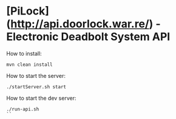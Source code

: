 # [PiLock] (http://api.doorlock.war.re/) - Electronic Deadbolt System API

How to install: 
```
mvn clean install
```

How to start the server:
```
./startServer.sh start
```

How to start the dev server:
```
./run-api.sh
``
